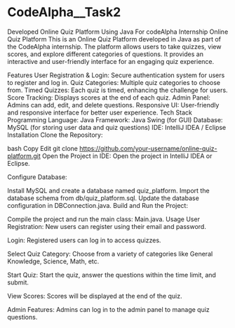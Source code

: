# CodeAlpha__Task2
Developed Online Quiz Platform Using Java For codeAlpha Internship
Online Quiz Platform
This is an Online Quiz Platform developed in Java as part of the CodeAlpha internship. The platform allows users to take quizzes, view scores, and explore different categories of questions. It provides an interactive and user-friendly interface for an engaging quiz experience.

Features
User Registration & Login: Secure authentication system for users to register and log in.
Quiz Categories: Multiple quiz categories to choose from.
Timed Quizzes: Each quiz is timed, enhancing the challenge for users.
Score Tracking: Displays scores at the end of each quiz.
Admin Panel: Admins can add, edit, and delete questions.
Responsive UI: User-friendly and responsive interface for better user experience.
Tech Stack
Programming Language: Java
Framework: Java Swing (for GUI)
Database: MySQL (for storing user data and quiz questions)
IDE: IntelliJ IDEA / Eclipse
Installation
Clone the Repository:

bash
Copy
Edit
git clone https://github.com/your-username/online-quiz-platform.git
Open the Project in IDE:
Open the project in IntelliJ IDEA or Eclipse.

Configure Database:

Install MySQL and create a database named quiz_platform.
Import the database schema from db/quiz_platform.sql.
Update the database configuration in DBConnection.java.
Build and Run the Project:

Compile the project and run the main class: Main.java.
Usage
User Registration:
New users can register using their email and password.

Login:
Registered users can log in to access quizzes.

Select Quiz Category:
Choose from a variety of categories like General Knowledge, Science, Math, etc.

Start Quiz:
Start the quiz, answer the questions within the time limit, and submit.

View Scores:
Scores will be displayed at the end of the quiz.

Admin Features:
Admins can log in to the admin panel to manage quiz questions.
